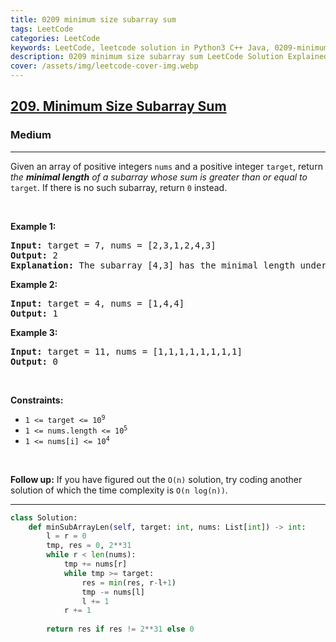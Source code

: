 ```yaml
---
title: 0209 minimum size subarray sum
tags: LeetCode
categories: LeetCode
keywords: LeetCode, leetcode solution in Python3 C++ Java, 0209-minimum-size-subarray-sum solution
description: 0209 minimum size subarray sum LeetCode Solution Explained
cover: /assets/img/leetcode-cover-img.webp
---
```



<h2><a href="https://leetcode.com/problems/minimum-size-subarray-sum/">209. Minimum Size Subarray Sum</a></h2><h3>Medium</h3><hr><div><p>Given an array of positive integers <code>nums</code> and a positive integer <code>target</code>, return <em>the <strong>minimal length</strong> of a </em><span data-keyword="subarray-nonempty"><em>subarray</em></span><em> whose sum is greater than or equal to</em> <code>target</code>. If there is no such subarray, return <code>0</code> instead.</p>

<p>&nbsp;</p>
<p><strong class="example">Example 1:</strong></p>

<pre><strong>Input:</strong> target = 7, nums = [2,3,1,2,4,3]
<strong>Output:</strong> 2
<strong>Explanation:</strong> The subarray [4,3] has the minimal length under the problem constraint.
</pre>

<p><strong class="example">Example 2:</strong></p>

<pre><strong>Input:</strong> target = 4, nums = [1,4,4]
<strong>Output:</strong> 1
</pre>

<p><strong class="example">Example 3:</strong></p>

<pre><strong>Input:</strong> target = 11, nums = [1,1,1,1,1,1,1,1]
<strong>Output:</strong> 0
</pre>

<p>&nbsp;</p>
<p><strong>Constraints:</strong></p>

<ul>
	<li><code>1 &lt;= target &lt;= 10<sup>9</sup></code></li>
	<li><code>1 &lt;= nums.length &lt;= 10<sup>5</sup></code></li>
	<li><code>1 &lt;= nums[i] &lt;= 10<sup>4</sup></code></li>
</ul>

<p>&nbsp;</p>
<strong>Follow up:</strong> If you have figured out the <code>O(n)</code> solution, try coding another solution of which the time complexity is <code>O(n log(n))</code>.</div>

---




```python
class Solution:
    def minSubArrayLen(self, target: int, nums: List[int]) -> int:
        l = r = 0
        tmp, res = 0, 2**31
        while r < len(nums):
            tmp += nums[r]
            while tmp >= target:
                res = min(res, r-l+1)
                tmp -= nums[l]
                l += 1
            r += 1
        
        return res if res != 2**31 else 0
                
```

